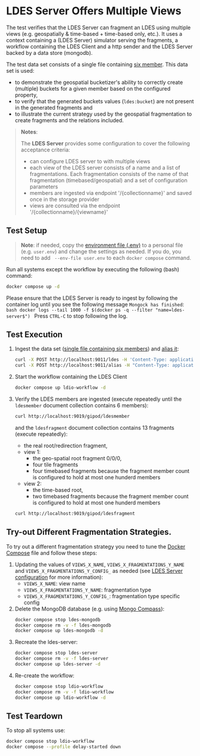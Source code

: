 # LDES Server Offers Multiple Views
The test verifies that the LDES Server can fragment an LDES using multiple views (e.g. geospatially & time-based + time-based only, etc.). It uses a context containing a (LDES Server) simulator serving the fragments, a workflow containing the LDES Client and a http sender and the LDES Server backed by a data store (mongodb).

The test data set consists of a single file containing [six member](./data/six-members.jsonld). This data set is used:
* to demonstrate the geospatial bucketizer's ability to correctly create (multiple) buckets for a given member based on the configured property,
* to verify that the generated buckets values (`ldes:bucket`) are not present in the generated fragments and
* to illustrate the current strategy used by the geospatial fragmentation to create fragments and the relations included.

> **Notes**:
>
> The **LDES Server** provides some configuration to cover the following acceptance criteria:
> * can configure LDES server to with multiple views
> * each view of the LDES server consists of a name and a list of fragmentations. Each fragmentation consists of the name of that fragmentation (timebased/geospatial) and a set of configuration parameters
> * members are ingested via endpoint '/{collectionname}' and saved once in the storage provider
> * views are consulted via the endpoint '/{collectionname}/{viewname}'

## Test Setup
> **Note**: if needed, copy the [environment file (.env)](./.env) to a personal file (e.g. `user.env`) and change the settings as needed. If you do, you need to add ` --env-file user.env` to each `docker compose` command.

Run all systems except the workflow by executing the following (bash) command:
```bash
docker compose up -d
```
Please ensure that the LDES Server is ready to ingest by following the container log until you see the following message `Mongock has finished`:
    ```bash
    docker logs --tail 1000 -f $(docker ps -q --filter "name=ldes-server$")
    ```
Press `CTRL-C` to stop following the log.

## Test Execution
1. Ingest the data set ([single file containing six members](./data/six-members.jsonld)) and [alias it](./create-alias.json):
    ```bash
    curl -X POST http://localhost:9011/ldes -H 'Content-Type: application/ld+json' -d '@data/six-members.jsonld'
    curl -X POST http://localhost:9011/alias -H "Content-Type: application/json" -d '@data/create-alias.json'
    ```

2. Start the workflow containing the LDES Client
    ```bash
    docker compose up ldio-workflow -d
    ```

3. Verify the LDES members are ingested (execute repeatedly until the `ldesmember` document collection contains 6 members):
    ```bash
    curl http://localhost:9019/gipod/ldesmember
    ```
    and the `ldesfragment` document collection contains 13 fragments (execute repeatedly):
    * the real root/redirection fragment, 
    * view 1:
      * the geo-spatial root fragment 0/0/0, 
      * four tile fragments
      * four timebased fragments because the fragment member count is configured to hold at most one hunderd members
    * view 2:
      * the time-based root,
      * two timebased fragments because the fragment member count is configured to hold at most one hunderd members 
    ```bash
    curl http://localhost:9019/gipod/ldesfragment
    ```

## Try-out Different Fragmentation Strategies.
To try out a different fragmentation strategy you need to tune the [Docker Compose](./docker-compose.yml) file and follow these steps:
1. Updating the values of `VIEWS_X_NAME`, `VIEWS_X_FRAGMENTATIONS_Y_NAME` and `VIEWS_X_FRAGMENTATIONS_Y_CONFIG_` as needed (see [LDES Server configuration](https://github.com/Informatievlaanderen/VSDS-LDESServer4J#application-configuration) for more information):
    * `VIEWS_X_NAME`: view name
    * `VIEWS_X_FRAGMENTATIONS_Y_NAME`: fragmentation type
    * `VIEWS_X_FRAGMENTATIONS_Y_CONFIG_`: fragmentation type specific config
2. Delete the MongoDB database (e.g. using [Mongo Compass](https://www.mongodb.com/products/compass)):
    ```bash
    docker compose stop ldes-mongodb
    docker compose rm -v -f ldes-mongodb
    docker compose up ldes-mongodb -d   
    ``` 
3. Recreate the ldes-server:
    ```bash
    docker compose stop ldes-server
    docker compose rm -v -f ldes-server
    docker compose up ldes-server -d   
    ``` 
4. Re-create the workflow:
    ```bash
    docker compose stop ldio-workflow
    docker compose rm -v -f ldio-workflow
    docker compose up ldio-workflow -d   
    ```

## Test Teardown
To stop all systems use:
```bash
docker compose stop ldio-workflow
docker compose --profile delay-started down
```
